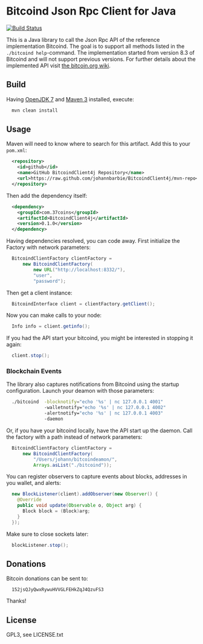 # Bitcoind Json Rpc Client for Java
[![Build Status](http://staging.37coins.com:4080/buildStatus/icon?job=build_BitcoindClient4j)](http://staging.37coins.com:4080/job/build_BitcoindClient4j/)

This is a Java library to call the Json Rpc API of the reference implementation Bitcoind. The goal is to support all methods listed in the `./bitcoind help`-command. The implementation started from version 8.3 of Bitcoind and will not support previous versions. For further details about the implemented API visit [the bitcoin.org wiki](https://en.bitcoin.it/wiki/Original_Bitcoin_client/API_Calls_list).

## Build

Having [OpenJDK 7](http://openjdk.java.net/install/) and [Maven 3](http://maven.apache.org/download.cgi) installed, execute:
```bash
  mvn clean install
```

## Usage

Maven will need to know where to search for this artifact. Add this to your `pom.xml`:
```xml
  <repository>
    <id>github</id>
    <name>GitHub BitcoindClient4j Repository</name>
    <url>https://raw.github.com/johannbarbie/BitcoindClient4j/mvn-repo</url>
  </repository>
```
Then add the dependency itself:
```xml
  <dependency>
    <groupId>com.37coins</groupId>
    <artifactId>BitcoindClient4j</artifactId>
    <version>0.1.0</version>
  </dependency>
```
Having dependencies resolved, you can code away. First initialize the Factory with network parameters:
```java
  BitcoindClientFactory clientFactory = 
      new BitcoindClientFactory(
          new URL("http://localhost:8332/"), 
          "user", 
          "password");
```
Then get a client instance:
```java
  BitcoindInterface client = clientFactory.getClient();
```
Now you can make calls to your node:
```java
  Info info = client.getinfo();
```

If you had the API start your bitcoind, you might be interested in stopping it again:
```java
  client.stop();
```

### Blockchain Events

The library also captures notifications from Bitcoind using the startup configuration. Launch your deamon with those parameters:
```bash
  ./bitcoind  -blocknotify="echo '%s' | nc 127.0.0.1 4001" 
              -walletnotify="echo '%s' | nc 127.0.0.1 4002" 
              -alertnotify="echo '%s' | nc 127.0.0.1 4003" 
              -daemon
```
Or, if you have your bitcoind locally, have the API start up the daemon. Call the factory with a path instead of network parameters:
```java
  BitcoindClientFactory clientFactory = 
      new BitcoindClientFactory(
          "/Users/johann/bitcoindeamon/",
          Arrays.asList("./bitcoind"));
```

You can register observers to capture events about blocks, addresses in you wallet, and alerts:
```java
  new BlockListener(client).addObserver(new Observer() {
    @Override
    public void update(Observable o, Object arg) {
      Block block = (Block)arg;
    }
  });
```

Make sure to close sockets later:
```java
  blockListener.stop();
```

## Donations

Bitcoin donations can be sent to:
```
  152jsQJyQwxRywuHVVGLFEHkZqJ4QzuFS3
```
Thanks!

## License

GPL3, see LICENSE.txt